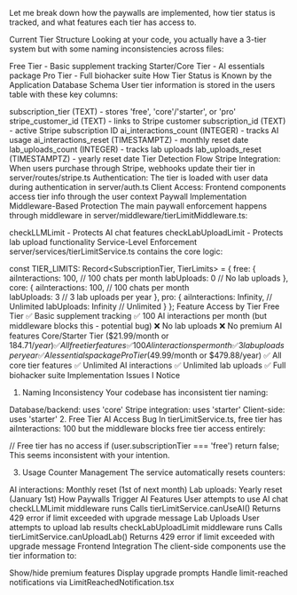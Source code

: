 Let me break down how the paywalls are implemented, how tier status is tracked, and what features each tier has access to.

Current Tier Structure
Looking at your code, you actually have a 3-tier system but with some naming inconsistencies across files:

Free Tier - Basic supplement tracking
Starter/Core Tier - AI essentials package
Pro Tier - Full biohacker suite
How Tier Status is Known by the Application
Database Schema
User tier information is stored in the users table with these key columns:

subscription_tier (TEXT) - stores 'free', 'core'/'starter', or 'pro'
stripe_customer_id (TEXT) - links to Stripe customer
subscription_id (TEXT) - active Stripe subscription ID
ai_interactions_count (INTEGER) - tracks AI usage
ai_interactions_reset (TIMESTAMPTZ) - monthly reset date
lab_uploads_count (INTEGER) - tracks lab uploads
lab_uploads_reset (TIMESTAMPTZ) - yearly reset date
Tier Detection Flow
Stripe Integration: When users purchase through Stripe, webhooks update their tier in server/routes/stripe.ts
Authentication: The tier is loaded with user data during authentication in server/auth.ts
Client Access: Frontend components access tier info through the user context
Paywall Implementation
Middleware-Based Protection
The main paywall enforcement happens through middleware in server/middleware/tierLimitMiddleware.ts:

checkLLMLimit - Protects AI chat features
checkLabUploadLimit - Protects lab upload functionality
Service-Level Enforcement
server/services/tierLimitService.ts contains the core logic:

const TIER_LIMITS: Record<SubscriptionTier, TierLimits> = {
  free: {
    aiInteractions: 100, // 100 chats per month
    labUploads: 0        // No lab uploads
  },
  core: {
    aiInteractions: 100, // 100 chats per month  
    labUploads: 3        // 3 lab uploads per year
  },
  pro: {
    aiInteractions: Infinity,  // Unlimited
    labUploads: Infinity       // Unlimited
  }
};
Feature Access by Tier
Free Tier
✅ Basic supplement tracking
✅ 100 AI interactions per month (but middleware blocks this - potential bug)
❌ No lab uploads
❌ No premium AI features
Core/Starter Tier ($21.99/month or $184.71/year)
✅ All free tier features
✅ 100 AI interactions per month
✅ 3 lab uploads per year
✅ AI essentials package
Pro Tier ($49.99/month or $479.88/year)
✅ All core tier features
✅ Unlimited AI interactions
✅ Unlimited lab uploads
✅ Full biohacker suite
Implementation Issues I Notice
1. Naming Inconsistency
Your codebase has inconsistent tier naming:

Database/backend: uses 'core'
Stripe integration: uses 'starter'
Client-side: uses 'starter'
2. Free Tier AI Access Bug
In tierLimitService.ts, free tier has aiInteractions: 100 but the middleware blocks free tier access entirely:

// Free tier has no access
if (user.subscriptionTier === 'free') return false;
This seems inconsistent with your intention.

3. Usage Counter Management
The service automatically resets counters:

AI interactions: Monthly reset (1st of next month)
Lab uploads: Yearly reset (January 1st)
How Paywalls Trigger
AI Features
User attempts to use AI chat
checkLLMLimit middleware runs
Calls tierLimitService.canUseAI()
Returns 429 error if limit exceeded with upgrade message
Lab Uploads
User attempts to upload lab results
checkLabUploadLimit middleware runs
Calls tierLimitService.canUploadLab()
Returns 429 error if limit exceeded with upgrade message
Frontend Integration
The client-side components use the tier information to:

Show/hide premium features
Display upgrade prompts
Handle limit-reached notifications via LimitReachedNotification.tsx